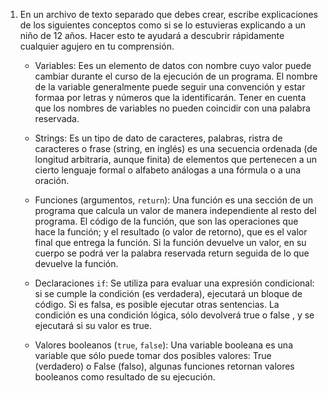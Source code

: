 1. En un archivo de texto separado que debes crear, escribe explicaciones de los siguientes conceptos como si se lo estuvieras explicando a un niño de 12 años. Hacer esto te ayudará a descubrir rápidamente cualquier agujero en tu comprensión.

	* Variables:
	Ees un elemento de datos con nombre cuyo valor puede cambiar durante el curso de la ejecución de un programa. El nombre de la variable generalmente puede seguir una convención y estar formaa por letras y números que la identificarán.
	Tener en cuenta que los nombres de variables no pueden coincidir con una palabra reservada.
	
	* Strings: Es un tipo de dato de caracteres, palabras, ristra de caracteres o frase (string, en inglés) es una secuencia ordenada (de longitud arbitraria, aunque finita) de elementos que pertenecen a un cierto lenguaje formal o alfabeto análogas a una fórmula o a una oración.
	
	* Funciones (argumentos, `return`): Una función es una sección de un programa que calcula un valor de manera independiente al resto del programa. El código de la función, que son las operaciones que hace la función; y el resultado (o valor de retorno), que es el valor final que entrega la función. Si la función devuelve un valor, en su cuerpo se podrá ver la palabra reservada return seguida de lo que devuelve la función.
	

	* Declaraciones `if`: Se utiliza para evaluar una expresión condicional: si se cumple la condición (es verdadera), ejecutará un bloque de código. Si es falsa, es posible ejecutar otras sentencias. La condición es una condición lógica, sólo devolverá true o false , y se ejecutará si su valor es true.
	


	* Valores booleanos (`true`, `false`): Una variable booleana es una variable que sólo puede tomar dos posibles valores: True (verdadero) o False (falso), algunas funciones retornan valores booleanos como resultado de su ejecución.